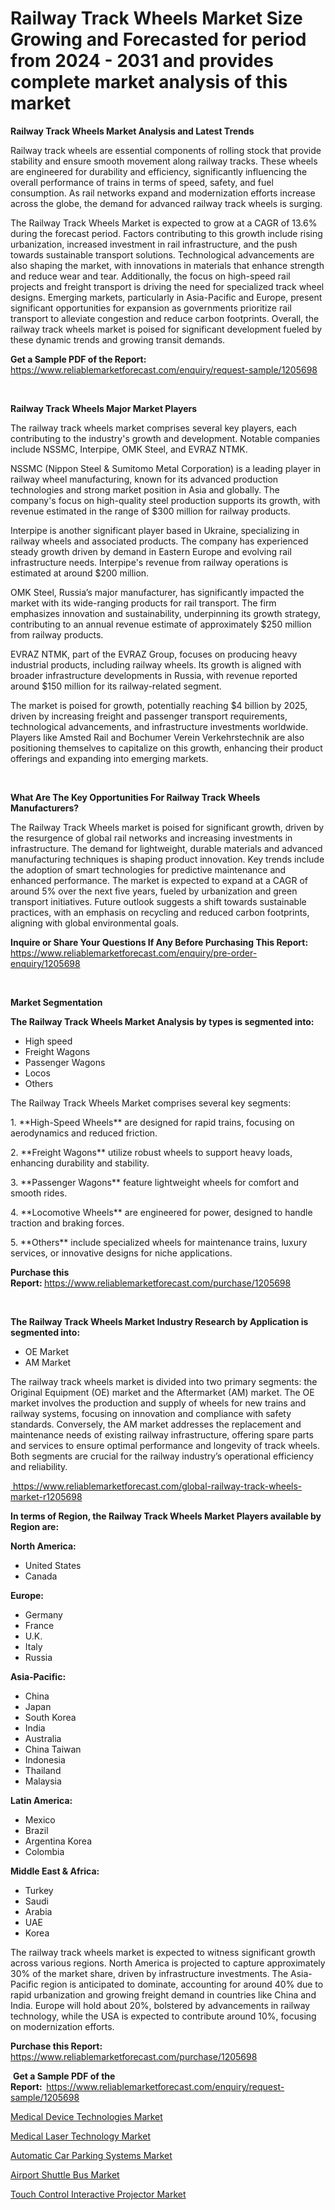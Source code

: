 <p><h1>Railway Track Wheels Market Size Growing and Forecasted for period from 2024 - 2031 and provides complete market analysis of this market</h1></p><p><strong>Railway Track Wheels Market Analysis and Latest Trends</strong></p>
<p><p>Railway track wheels are essential components of rolling stock that provide stability and ensure smooth movement along railway tracks. These wheels are engineered for durability and efficiency, significantly influencing the overall performance of trains in terms of speed, safety, and fuel consumption. As rail networks expand and modernization efforts increase across the globe, the demand for advanced railway track wheels is surging.</p><p>The Railway Track Wheels Market is expected to grow at a CAGR of 13.6% during the forecast period. Factors contributing to this growth include rising urbanization, increased investment in rail infrastructure, and the push towards sustainable transport solutions. Technological advancements are also shaping the market, with innovations in materials that enhance strength and reduce wear and tear. Additionally, the focus on high-speed rail projects and freight transport is driving the need for specialized track wheel designs. Emerging markets, particularly in Asia-Pacific and Europe, present significant opportunities for expansion as governments prioritize rail transport to alleviate congestion and reduce carbon footprints. Overall, the railway track wheels market is poised for significant development fueled by these dynamic trends and growing transit demands.</p></p>
<p><strong>Get a Sample PDF of the Report:&nbsp;</strong> <a href="https://www.reliablemarketforecast.com/enquiry/request-sample/1205698?utm_campaign=1110&utm_medium=2&utm_source=Github&utm_content=ia&utm_term=02112024&utm_id=railway-track-wheels">https://www.reliablemarketforecast.com/enquiry/request-sample/1205698</a></p>
<p>&nbsp;</p>
<p><strong>Railway Track Wheels Major Market Players</strong></p>
<p><p>The railway track wheels market comprises several key players, each contributing to the industry's growth and development. Notable companies include NSSMC, Interpipe, OMK Steel, and EVRAZ NTMK. </p><p>NSSMC (Nippon Steel & Sumitomo Metal Corporation) is a leading player in railway wheel manufacturing, known for its advanced production technologies and strong market position in Asia and globally. The company's focus on high-quality steel production supports its growth, with revenue estimated in the range of $300 million for railway products.</p><p>Interpipe is another significant player based in Ukraine, specializing in railway wheels and associated products. The company has experienced steady growth driven by demand in Eastern Europe and evolving rail infrastructure needs. Interpipe's revenue from railway operations is estimated at around $200 million.</p><p>OMK Steel, Russia’s major manufacturer, has significantly impacted the market with its wide-ranging products for rail transport. The firm emphasizes innovation and sustainability, underpinning its growth strategy, contributing to an annual revenue estimate of approximately $250 million from railway products.</p><p>EVRAZ NTMK, part of the EVRAZ Group, focuses on producing heavy industrial products, including railway wheels. Its growth is aligned with broader infrastructure developments in Russia, with revenue reported around $150 million for its railway-related segment.</p><p>The market is poised for growth, potentially reaching $4 billion by 2025, driven by increasing freight and passenger transport requirements, technological advancements, and infrastructure investments worldwide. Players like Amsted Rail and Bochumer Verein Verkehrstechnik are also positioning themselves to capitalize on this growth, enhancing their product offerings and expanding into emerging markets.</p></p>
<p>&nbsp;</p>
<p><strong>What Are The Key Opportunities For Railway Track Wheels Manufacturers?</strong></p>
<p><p>The Railway Track Wheels market is poised for significant growth, driven by the resurgence of global rail networks and increasing investments in infrastructure. The demand for lightweight, durable materials and advanced manufacturing techniques is shaping product innovation. Key trends include the adoption of smart technologies for predictive maintenance and enhanced performance. The market is expected to expand at a CAGR of around 5% over the next five years, fueled by urbanization and green transport initiatives. Future outlook suggests a shift towards sustainable practices, with an emphasis on recycling and reduced carbon footprints, aligning with global environmental goals.</p></p>
<p><strong>Inquire or Share Your Questions If Any Before Purchasing This Report:</strong> <a href="https://www.reliablemarketforecast.com/enquiry/pre-order-enquiry/1205698?utm_campaign=1110&utm_medium=2&utm_source=Github&utm_content=ia&utm_term=02112024&utm_id=railway-track-wheels">https://www.reliablemarketforecast.com/enquiry/pre-order-enquiry/1205698</a></p>
<p>&nbsp;</p>
<p><strong>Market Segmentation</strong></p>
<p><strong>The Railway Track Wheels Market Analysis by types is segmented into:</strong></p>
<p><ul><li>High speed</li><li>Freight Wagons</li><li>Passenger Wagons</li><li>Locos</li><li>Others</li></ul></p>
<p><p>The Railway Track Wheels Market comprises several key segments: </p><p>1. **High-Speed Wheels** are designed for rapid trains, focusing on aerodynamics and reduced friction.</p><p>2. **Freight Wagons** utilize robust wheels to support heavy loads, enhancing durability and stability. </p><p>3. **Passenger Wagons** feature lightweight wheels for comfort and smooth rides. </p><p>4. **Locomotive Wheels** are engineered for power, designed to handle traction and braking forces. </p><p>5. **Others** include specialized wheels for maintenance trains, luxury services, or innovative designs for niche applications.</p></p>
<p><strong>Purchase this Report:&nbsp;</strong><a href="https://www.reliablemarketforecast.com/purchase/1205698?utm_campaign=1110&utm_medium=2&utm_source=Github&utm_content=ia&utm_term=02112024&utm_id=railway-track-wheels">https://www.reliablemarketforecast.com/purchase/1205698</a></p>
<p>&nbsp;</p>
<p><strong>The Railway Track Wheels Market Industry Research by Application is segmented into:</strong></p>
<p><ul><li>OE Market</li><li>AM Market</li></ul></p>
<p><p>The railway track wheels market is divided into two primary segments: the Original Equipment (OE) market and the Aftermarket (AM) market. The OE market involves the production and supply of wheels for new trains and railway systems, focusing on innovation and compliance with safety standards. Conversely, the AM market addresses the replacement and maintenance needs of existing railway infrastructure, offering spare parts and services to ensure optimal performance and longevity of track wheels. Both segments are crucial for the railway industry’s operational efficiency and reliability.</p></p>
<p><a href="https://www.reliablemarketforecast.com/global-railway-track-wheels-market-r1205698?utm_campaign=1110&utm_medium=2&utm_source=Github&utm_content=ia&utm_term=02112024&utm_id=railway-track-wheels">&nbsp;https://www.reliablemarketforecast.com/global-railway-track-wheels-market-r1205698</a></p>
<p><strong>In terms of Region, the Railway Track Wheels Market Players available by Region are:</strong></p>
<p>
    <p> <strong> North America: </strong>
        <ul>
            <li>United States</li>
            <li>Canada</li>
        </ul>
        </p> 
    <p> <strong> Europe: </strong>
        <ul>
            <li>Germany</li>
            <li>France</li>
            <li>U.K.</li>
            <li>Italy</li>
            <li>Russia</li>
        </ul>
        </p> 
    <p> <strong> Asia-Pacific: </strong>
        <ul>
            <li>China</li>
            <li>Japan</li>
            <li>South Korea</li>
            <li>India</li>
            <li>Australia</li>
            <li>China Taiwan</li>
            <li>Indonesia</li>
            <li>Thailand</li>
            <li>Malaysia</li>
        </ul>
        </p> 
    <p> <strong> Latin America: </strong>
        <ul>
            <li>Mexico</li>
            <li>Brazil</li>
            <li>Argentina Korea</li>
            <li>Colombia</li>
        </ul>
        </p> 
    <p> <strong> Middle East & Africa: </strong>
        <ul>
            <li>Turkey</li>
            <li>Saudi</li>
            <li>Arabia</li>
            <li>UAE</li>
            <li>Korea</li>
        </ul>
    </p>
    </p>
<p><p>The railway track wheels market is expected to witness significant growth across various regions. North America is projected to capture approximately 30% of the market share, driven by infrastructure investments. The Asia-Pacific region is anticipated to dominate, accounting for around 40% due to rapid urbanization and growing freight demand in countries like China and India. Europe will hold about 20%, bolstered by advancements in railway technology, while the USA is expected to contribute around 10%, focusing on modernization efforts.</p></p>
<p><strong>Purchase this Report: </strong><a href="https://www.reliablemarketforecast.com/purchase/1205698?utm_campaign=1110&utm_medium=2&utm_source=Github&utm_content=ia&utm_term=02112024&utm_id=railway-track-wheels">https://www.reliablemarketforecast.com/purchase/1205698</a></p>
<p>&nbsp;<strong>Get a Sample PDF of the Report:&nbsp;&nbsp;</strong><a href="https://www.reliablemarketforecast.com/enquiry/request-sample/1205698?utm_campaign=1110&utm_medium=2&utm_source=Github&utm_content=ia&utm_term=02112024&utm_id=railway-track-wheels">https://www.reliablemarketforecast.com/enquiry/request-sample/1205698</a></p>
<p><strong></strong></p>
<p><p><a href="https://issuu.com/reportprime-2/docs/medical-device-technologies-market-_cf0b17a32209f0?utm_campaign=1110&utm_medium=2&utm_source=Github&utm_content=ia&utm_term=02112024&utm_id=railway-track-wheels">Medical Device Technologies Market</a></p><p><a href="https://issuu.com/reportprime-2/docs/medical-laser-technology-market-siz_3e4e8f520dc0e4?utm_campaign=1110&utm_medium=2&utm_source=Github&utm_content=ia&utm_term=02112024&utm_id=railway-track-wheels">Medical Laser Technology Market</a></p><p><a href="https://github.com/janelbaub6/Market-Research-Report-List-1/blob/main/automatic-car-parking-systems-market.md?utm_campaign=1110&utm_medium=2&utm_source=Github&utm_content=ia&utm_term=02112024&utm_id=railway-track-wheels">Automatic Car Parking Systems Market</a></p><p><a href="https://github.com/sandygraoj2/Market-Research-Report-List-1/blob/main/airport-shuttle-bus-market.md?utm_campaign=1110&utm_medium=2&utm_source=Github&utm_content=ia&utm_term=02112024&utm_id=railway-track-wheels">Airport Shuttle Bus Market</a></p><p><a href="https://www.linkedin.com/pulse/global-touch-control-interactive-projector-market-focus-4fjfe?utm_campaign=1110&utm_medium=2&utm_source=Github&utm_content=ia&utm_term=02112024&utm_id=railway-track-wheels">Touch Control Interactive Projector Market</a></p></p>